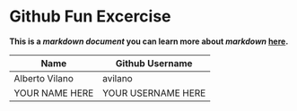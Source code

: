 # Github Fun Excercise 

**This is a _markdown document_ you can learn more about _markdown_ [here](https://guides.github.com/features/mastering-markdown/).**


Name | Github Username
------------ | -------------
Alberto Vilano | avilano
YOUR NAME HERE | YOUR USERNAME HERE

